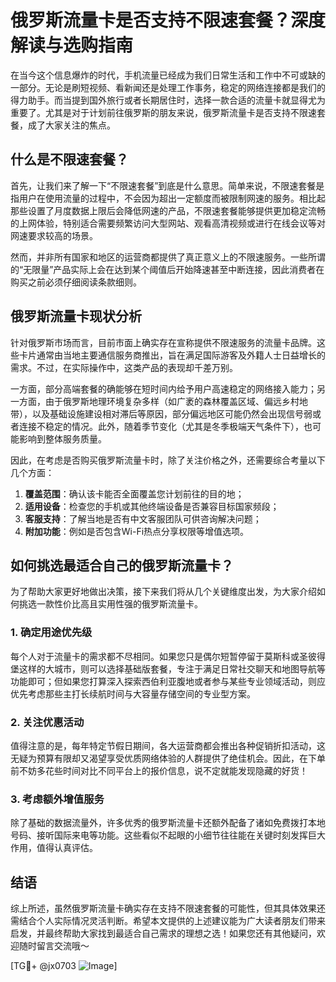 # 俄罗斯流量卡是否支持不限速套餐？深度解读与选购指南

在当今这个信息爆炸的时代，手机流量已经成为我们日常生活和工作中不可或缺的一部分。无论是刷短视频、看新闻还是处理工作事务，稳定的网络连接都是我们的得力助手。而当提到国外旅行或者长期居住时，选择一款合适的流量卡就显得尤为重要了。尤其是对于计划前往俄罗斯的朋友来说，俄罗斯流量卡是否支持不限速套餐，成了大家关注的焦点。

## 什么是不限速套餐？

首先，让我们来了解一下“不限速套餐”到底是什么意思。简单来说，不限速套餐是指用户在使用流量的过程中，不会因为超出一定额度而被限制网速的服务。相比起那些设置了月度数据上限后会降低网速的产品，不限速套餐能够提供更加稳定流畅的上网体验，特别适合需要频繁访问大型网站、观看高清视频或进行在线会议等对网速要求较高的场景。

然而，并非所有国家和地区的运营商都提供了真正意义上的不限速服务。一些所谓的“无限量”产品实际上会在达到某个阈值后开始降速甚至中断连接，因此消费者在购买之前必须仔细阅读条款细则。

## 俄罗斯流量卡现状分析

针对俄罗斯市场而言，目前市面上确实存在宣称提供不限速服务的流量卡品牌。这些卡片通常由当地主要通信服务商推出，旨在满足国际游客及外籍人士日益增长的需求。不过，在实际操作中，这类产品的表现却千差万别。

一方面，部分高端套餐的确能够在短时间内给予用户高速稳定的网络接入能力；另一方面，由于俄罗斯地理环境复杂多样（如广袤的森林覆盖区域、偏远乡村地带），以及基础设施建设相对滞后等原因，部分偏远地区可能仍然会出现信号弱或者连接不稳定的情况。此外，随着季节变化（尤其是冬季极端天气条件下），也可能影响到整体服务质量。

因此，在考虑是否购买俄罗斯流量卡时，除了关注价格之外，还需要综合考量以下几个方面：

1. **覆盖范围**：确认该卡能否全面覆盖您计划前往的目的地；
2. **适用设备**：检查您的手机或其他终端设备是否兼容目标国家频段；
3. **客服支持**：了解当地是否有中文客服团队可供咨询解决问题；
4. **附加功能**：例如是否包含Wi-Fi热点分享权限等增值选项。

## 如何挑选最适合自己的俄罗斯流量卡？

为了帮助大家更好地做出决策，接下来我们将从几个关键维度出发，为大家介绍如何挑选一款性价比高且实用性强的俄罗斯流量卡。

### 1. 确定用途优先级

每个人对于流量卡的需求都不尽相同。如果您只是偶尔短暂停留于莫斯科或圣彼得堡这样的大城市，则可以选择基础版套餐，专注于满足日常社交聊天和地图导航等功能即可；但如果您打算深入探索西伯利亚腹地或者参与某些专业领域活动，则应优先考虑那些主打长续航时间与大容量存储空间的专业型方案。

### 2. 关注优惠活动

值得注意的是，每年特定节假日期间，各大运营商都会推出各种促销折扣活动，这无疑为预算有限却又渴望享受优质网络体验的人群提供了绝佳机会。因此，在下单前不妨多花些时间对比不同平台上的报价信息，说不定就能发现隐藏的好货！

### 3. 考虑额外增值服务

除了基础的数据流量外，许多优秀的俄罗斯流量卡还额外配备了诸如免费拨打本地号码、接听国际来电等功能。这些看似不起眼的小细节往往能在关键时刻发挥巨大作用，值得认真评估。

## 结语

综上所述，虽然俄罗斯流量卡确实存在支持不限速套餐的可能性，但其具体效果还需结合个人实际情况灵活判断。希望本文提供的上述建议能为广大读者朋友们带来启发，并最终帮助大家找到最适合自己需求的理想之选！如果您还有其他疑问，欢迎随时留言交流哦～

[TG💪+ @jx0703 ![Image](https://github.com/user-attachments/assets/dbca1d08-cadb-493c-b0ec-ad6f7a83f270)]